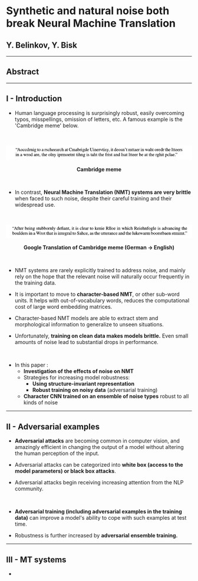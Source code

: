 # Synthetic and natural noise both break Neural Machine Translation

## Y. Belinkov, Y. Bisk


---


## Abstract


---


## I - Introduction

* Human language processing is surprisingly robust, easily overcoming typos,
misspellings, omission of letters, etc. A famous example is the 'Cambridge meme'
below.

<br>

<center>

![Cambridge meme](pictures/02-Cambridge_meme.png)

**Cambridge meme** </center>

<br>

* In contrast, **Neural Machine Translation (NMT) systems are very brittle**
when faced to such noise, despite their careful training and
their widespread use.

<br>

<center>

![Cambridge meme Google](pictures/02-Cambridge_meme_Google.png)

**Google Translation of Cambridge meme (German -> English)** </center>

<br>

* NMT systems are rarely explicitly trained to address noise, and mainly
rely on the hope that the relevant noise will naturally occur frequently
in the training data.

* It is important to move to **character-based NMT**, or other sub-word units.
It helps with out-of-vocabulary words, reduces the computational cost of
large word embedding matrices.

* Character-based NMT models are able to extract stem and morphological
information to generalize to unseen situations.

* Unfortunately, **training on clean data makes models brittle.** Even small
amounts of noise lead to substantial drops in performance.

<br>

* In this paper :
  * **Investigation of the effects of noise on NMT**
  * Strategies for increasing model robustness:
    * **Using structure-invariant representation**
    * **Robust training on noisy data** (adversarial training)
  * **Character CNN trained on an ensemble of noise types** robust to all kinds
  of noise



---



## II - Adversarial examples

* **Adversarial attacks** are becoming common in computer vision, and
amazingly efficient in changing the output of a model without altering the human
perception of the input.

* Adversarial attacks can be categorized into **white box (access to the model
parameters) or black box attacks**.

* Adversarial attacks begin receiving increasing attention from the NLP
community.

<br>

* **Adversarial training (including adversarial examples in the training data)**
can improve a model's ability to cope with such examples at test time.

* Robustness is further increased by **adversarial ensemble training.**



---



## III - MT systems

* 
